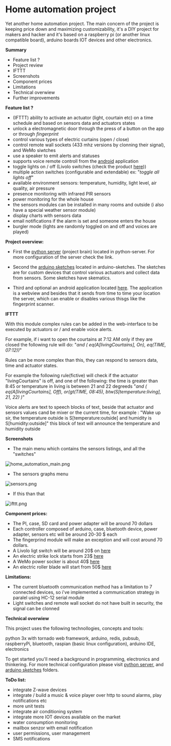 # Home automation project #

Yet another home automation project. The main concern of the project is keeping price down and maximizing customizability, 
it's a DIY project for makers and hacker and it's based on a raspberry pi (or another linux compatible board), arduino boards
IOT devices and other electronics.


**Summary**

* Feature list ?
* Project review
* IFTTT
* Screenshots
* Component prices
* Limitations
* Technical overwiew
* Further improvements



**Feature list ?**

* (IFTTT) ability to activate an actuator (light, courtain etc) on a time schedule and based on sensors data and actuators states
* unlock a electromagnetic door through the press of a button on the app or through *fingerprint*
* control various types of electric curtains (open / close)
* control remote wall sockets (433 mhz versions by clonning their signal), and WeMo siwtches
* use a speaker to emit alerts and statuses
* supports voice remote controll from the [android](https://github.com/danionescu0/android-home-automation-support) application
* toggle lights on / off (Livolo switches (check the product [here](https://www.aliexpress.com/item/Free-Shipping-Livolo-EU-Standard-Remote-Switch-White-Crystal-Glass-Panel-110-250V-Wall-Light-Remote/629004768.html?spm=2114.13010608.0.126.Mt7G6z)))
* multiple action switches (configurable and extendable) ex: "_toggle all lights off_"
* available environment sensors: temperature, humidity, light level, air quality, air pressure
* presence monitoring with infrared PIR sensors
* power monitoring for the whole house 
* the sensors modules can be installed in many rooms and outside (i also have a special weather sensor module)
* display charts with sensors data
* email notifications if the alarm is set and someone enters the house
* burgler mode (lights are randomly toggled on and off and voices are played)


**Project overview:**

* First the [python server](https://github.com/danionescu0/home-automation/tree/master/python-server) (project brain) located in python-server.
For more configuration of the server check the link.

* Second the [arduino sketches](https://github.com/danionescu0/home-automation/tree/master/arduino-sketches) located in arduino-sketches. 
The sketches are for custom devices that control various actuators and collect data from sensors.
Some sketches have skematics.

* Third and optional an android application located [here](https://github.com/danionescu0/android-home-automation-support). 
The application is a webview and besides that it sends from time to time your location the server, 
which can enable or disables various thisgs like the fingerprint scanner.

**IFTTT**

With this module complex rules can be added in the web-interface to be executed by actuators or / and enable voice alerts.

For example, if i want to open the courtains at 7:12 AM only if they are closed the following rule will do:
"_and  ( eq(A[livingCourtains], On), eq(TIME, 07:12))_"

Rules can be more complex than this, they can respond to sensors data, time and actuator states.

For example the following rule(fictive) will check if the actuator "livingCourtains" is off, and one of the following: 
the time is greater than 8:45 or temperature in living is between 21 and 22 degreeds
"_and  ( eq(A[livingCourtains], Off), or(gt(TIME, 08:45), btw(S[temperature:living], 21, 22) )_"

Voice alerts are text to speech blocks of text, beside that actuator and sensors values cand be mixer or the current time,
for example : "Wake up sir, the temperature outside is S[temperature:outside] and humidity is S[humidity:outside]" this
block of text will announce the temperature and humidity outside

**Screenshots** 

 * The main menu which contains the sensors listings, and all the "switches" 
 
![home_automation_main.png](https://github.com/danionescu0/home-automation/blob/master/screenshots/home_automation_hp.png)

 * The sensors graphs menu 
 
![sensors.png](https://github.com/danionescu0/home-automation/blob/master/screenshots/home_automation_graphs.png)

 * If this than that 
 
![ifttt.png](https://github.com/danionescu0/home-automation/blob/master/screenshots/home_automation_ifttt.png)


**Component prices:**

* The PI, case, SD card and power adapter will be around 70 dollars
* Each controller composed of arduino, case, bluetooth device, power adapter, sensors etc will be around 20-30 $ each
* The fingerprind module will make an exception and will cost around 70 dollars.
* A Livolo ligt switch will be around 20$ on [here](https://www.aliexpress.com/premium/livolo-eu.html?ltype=wholesale&d=y&origin=y&isViewCP=y&catId=0&initiative_id=SB_20161208130911&SearchText=livolo+eu&blanktest=0)
* An electric strike lock starts from 23$ [here](http://www.ebay.com/sch/i.html?_odkw=electric+door+lock&_osacat=0&_from=R40&_trksid=p2045573.m570.l1313.TR0.TRC0.H0.Xelectric+strike+lock.TRS0&_nkw=electric+strike+lock&_sacat=0)
* A WeMo power socker is about 40$ [here](http://www.belkin.com/us/Products/home-automation/c/wemo-home-automation/) 
* An electric roller blade will start from 50$ [here](http://www.ebay.com/sch/i.html?_odkw=electric+courtains&_osacat=0&_from=R40&_trksid=p2045573.m570.l1313.TR0.TRC0.H0.Xelectric+roller+blinds.TRS0&_nkw=electric+roller+blinds&_sacat=0)


**Limitations:**

* The current bluetooth communication method has a limitation to 7 connected devices, 
so i've implemented a communication strategy in paralel using HC-12 serial module
* Light switches and remote wall socket do not have built in security, the signal can be clonned


**Technical overwiew**

This project uses the following technollogies, concepts and tools: 

python 3x with tornado web framework, arduino, redis, pubsub, raspberryPi, bluetooth, raspian (basic linux configuration),
 arduino IDE, electronics

To get started you'll need a background in programming, electronics and thinkering. For more technical configuration
please visit [python server](https://github.com/danionescu0/home-automation/tree/master/python-server), and 
[arduino sketches](https://github.com/danionescu0/home-automation/tree/master/arduino-sketches) folders.


**ToDo list:**

* integrate Z-wave devices
* integrate / build a music & voice player over http to sound alarms, play notifications etc
* more unit tests
* integrate air conditioning system
* integrate more IOT devices available on the market
* water consumption monitoring
* mailbox senzor with email notification
* user permissions, user management
* SMS notifications

